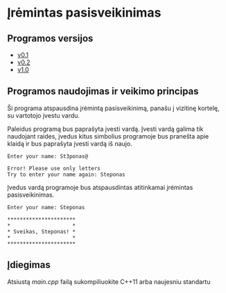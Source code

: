 # Įrėmintas pasisveikinimas
## Programos versijos
- [v0.1](https://github.com/Step1st/1st-Assigment/tree/v0.1)
- [v0.2](https://github.com/Step1st/1st-Assigment/tree/v0.2)
- [v1.0](https://github.com/Step1st/1st-Assigment/tree/v1.0)
##  Programos naudojimas ir veikimo principas
Ši programa atspausdina įrėmintą pasisveikinimą, panašu į vizitinę kortelę, su vartotojo įvestu vardu.
  
Paleidus programą bus paprašyta įvesti vardą. Įvesti vardą galima tik naudojant raides, įvedus kitus simbolius programoje bus pranešta apie klaidą ir bus paprašyta įvesti vardą iš naujo.
```
Enter your name: St3ponas@

Error! Please use only letters
Try to enter your name again: Steponas
```
Įvedus vardą programoje bus atspausdintas atitinkamai įrėmintas pasisveikinimas.
```
Enter your name: Steponas

**********************
*                    *
* Sveikas, Steponas! *
*                    *
**********************
```
## Įdiegimas
Atsiustą *main.cpp* failą sukompiliuokite C++11 arba naujesniu standartu
